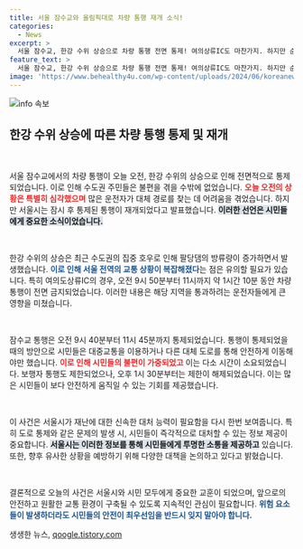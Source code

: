 ```yaml
---
title: 서울 잠수교와 올림픽대로 차량 통행 재개 소식!
categories:
  - News
excerpt: >
  서울 잠수교, 한강 수위 상승으로 차량 통행 전면 통제! 여의상류IC도 마찬가지. 하지만 순간 통행 재개! 집중 호우의 여파, 한강은 계속 변화 중. 지금 바로 클릭해 자세한 소식 알아보세요!
feature_text: >
  서울 잠수교, 한강 수위 상승으로 차량 통행 전면 통제! 여의상류IC도 마찬가지. 하지만 순간 통행 재개! 집중 호우의 여파, 한강은 계속 변화 중. 지금 바로 클릭해 자세한 소식 알아보세요!
image: 'https://www.behealthy4u.com/wp-content/uploads/2024/06/koreanews.jpg'
---
```


<p><img src="https://www.behealthy4u.com/wp-content/uploads/2024/06/koreanews.jpg" alt="info 속보" /></p>

<h2 data-ke-size="size26">한강 수위 상승에 따른 차량 통행 통제 및 재개</h2>

<p data-ke-size="size16">&nbsp;</p>

<p>서울 잠수교에서의 차량 통행이 오늘 오전, 한강 수위의 상승으로 인해 전면적으로 통제되었습니다. 이로 인해 수도권 주민들은 불편을 겪을 수밖에 없었습니다. <b><span style="color: #ee2323;">오늘 오전의 상황은 특별히 심각했으며</span></b> 많은 운전자가 대체 경로를 찾는 데 어려움을 겪었습니다. 하지만 서울시는 잠시 후 통제된 통행이 재개되었다고 발표했습니다. <b><span style="background-color: #21538527;">이러한 선언은 시민들에게 중요한 소식이었습니다.</span></b> </p>

<p data-ke-size="size16">&nbsp;</p>

<p>한강 수위의 상승은 최근 수도권의 집중 호우로 인해 팔당댐의 방류량이 증가하면서 발생했습니다. <b><span style="color: #1a5490;">이로 인해 서울 전역의 교통 상황이 복잡해졌다</span></b>는 점은 유의할 필요가 있습니다. 특히 여의도상류IC의 경우, 오전 9시 50분부터 11시까지 약 1시간 10분 동안 차량 통행이 전면 금지되었습니다. 이러한 내용은 해당 지역을 통과하려는 운전자들에게 큰 영향을 미쳤습니다. </p>

<p data-ke-size="size16">&nbsp;</p>

<p>잠수교 통행은 오전 9시 40분부터 11시 45분까지 통제되었습니다. 통행이 통제되었을 때의 방안으로 시민들은 대중교통을 이용하거나 다른 대체 도로를 통해 안전하게 이동해야만 했습니다. <b><span style="color: #ee2323;">이로 인해 시민들의 불편이 가중되었고</span></b> 이는 다소 시간이 소요되었습니다. 보행자 통행도 제한되었으나, 오후 1시 30분부터는 제한이 해제되었습니다. 이는 많은 시민들이 보다 안전하게 움직일 수 있는 기회를 제공했습니다.</p>

<p data-ke-size="size16">&nbsp;</p>

<p>이 사건은 서울시가 재난에 대한 신속한 대처 능력이 필요함을 다시 한번 보여줍니다. 특히 도로 통제와 같은 문제의 발생 시, 시민들이 즉각적으로 대처할 수 있는 정보 제공이 중요합니다. <b><span style="background-color: #21538527;">서울시는 이러한 정보를 통해 시민들에게 투명한 소통을 제공하고</span></b> 있습니다. 또한, 향후 유사한 상황을 예방하기 위해 다양한 대책을 논의하고 있다고 밝혔습니다.</p>

<p data-ke-size="size16">&nbsp;</p>

<p>결론적으로 오늘의 사건은 서울시와 시민 모두에게 중요한 교훈이 되었으며, 앞으로의 안전하고 원활한 교통 환경이 구축될 수 있도록 지속적인 관심이 필요합니다. <b><span style="color: #1a5490;">위험 요소들이 발생하더라도 시민들의 안전이 최우선임을 반드시 잊지 말아야 합니다.</span></b></p>
생생한 뉴스, <a href="https://qoogle.tistory.com" rel="dofollow">qoogle.tistory.com</a>


